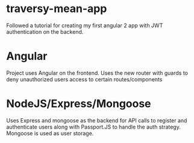 # traversy-mean-app
Followed a tutorial for creating my first angular 2 app with JWT authentication on the backend.

# Angular
Project uses Angular on the frontend. Uses the new router with guards to deny unauthorized users access to certain routes/components

# NodeJS/Express/Mongoose

Uses Express and mongoose as the backend for API calls to register and authenticate users along with Passport.JS to handle the auth strategy.
Mongoose is used as user storage.
